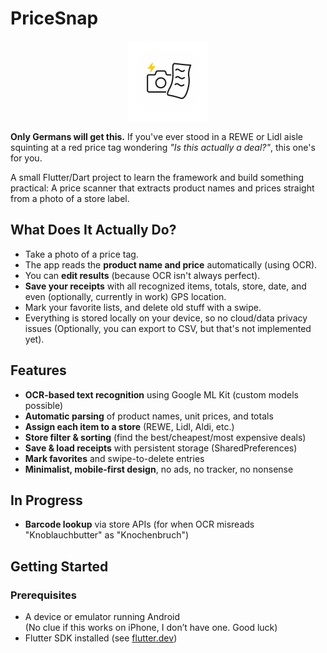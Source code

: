 # PriceSnap

<p align="center">
  <img src="assets/icon/app_icon.png" alt="PriceSnap App Icon" width="128"/>
</p>

**Only Germans will get this.**
If you've ever stood in a REWE or Lidl aisle squinting at a red price tag wondering *"Is this actually a deal?"*, this one's for you.

A small Flutter/Dart project to learn the framework and build something practical:
A price scanner that extracts product names and prices straight from a photo of a store label.

## What Does It Actually Do?

- Take a photo of a price tag.
- The app reads the **product name and price** automatically (using OCR).
- You can **edit results** (because OCR isn't always perfect).
- **Save your receipts** with all recognized items, totals, store, date, and even (optionally, currently in work) GPS location.
- Mark your favorite lists, and delete old stuff with a swipe.
- Everything is stored locally on your device, so no cloud/data privacy issues (Optionally, you can export to CSV, but that's not implemented yet).

## Features

- **OCR-based text recognition** using Google ML Kit (custom models possible)
- **Automatic parsing** of product names, unit prices, and totals
- **Assign each item to a store** (REWE, Lidl, Aldi, etc.)
- **Store filter & sorting** (find the best/cheapest/most expensive deals)
- **Save & load receipts** with persistent storage (SharedPreferences)
- **Mark favorites** and swipe-to-delete entries
- **Minimalist, mobile-first design**, no ads, no tracker, no nonsense

## In Progress
- **Barcode lookup** via store APIs (for when OCR misreads "Knoblauchbutter" as "Knochenbruch")

## Getting Started

### Prerequisites

- A device or emulator running Android  
  (No clue if this works on iPhone, I don’t have one. Good luck)
- Flutter SDK installed (see [flutter.dev](https://flutter.dev/docs/get-started/install))
